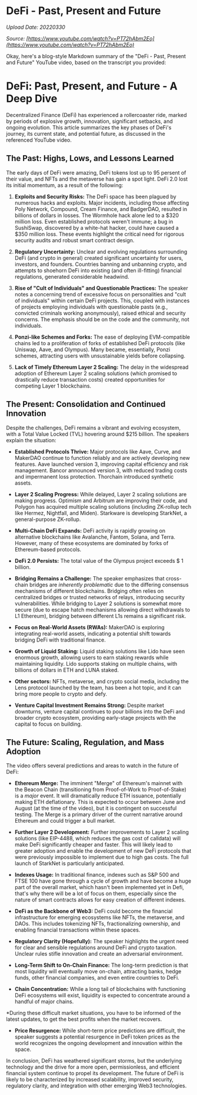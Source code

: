 # DeFi - Past, Present and Future

*Upload Date: 20220330*

*Source: [https://www.youtube.com/watch?v=PT72hAbm2Eo](https://www.youtube.com/watch?v=PT72hAbm2Eo)*

Okay, here's a blog-style Markdown summary of the "DeFi - Past, Present and Future" YouTube video, based on the transcript you provided:

# DeFi: Past, Present, and Future - A Deep Dive

Decentralized Finance (DeFi) has experienced a rollercoaster ride, marked by periods of explosive growth, innovation, significant setbacks, and ongoing evolution. This article summarizes the key phases of DeFi's journey, its current state, and potential future, as discussed in the referenced YouTube video.

## The Past: Highs, Lows, and Lessons Learned

The early days of DeFi were amazing, DeFi tokens lost up to 95 persent of their value, and NFTs and the metaverse has gain a spot light.
DeFi 2.0 lost its initial momentum, as a result of the following:

1.  **Exploits and Security Risks:** The DeFi space has been plagued by numerous hacks and exploits.  Major incidents, including those affecting Poly Network, Compound, Cream Finance, and BadgerDAO, resulted in billions of dollars in losses. The Wormhole hack alone led to a $320 million loss. Even established protocols weren't immune; a bug in SushiSwap, discovered by a white-hat hacker, could have caused a $350 million loss.  These events highlight the critical need for rigorous security audits and robust smart contract design.

2.  **Regulatory Uncertainty:**  Unclear and evolving regulations surrounding DeFi (and crypto in general) created significant uncertainty for users, investors, and founders.  Countries banning and unbanning crypto, and attempts to shoehorn DeFi into existing (and often ill-fitting) financial regulations, generated considerable headwind.

3.  **Rise of "Cult of Individuals" and Questionable Practices:** The speaker notes a concerning trend of excessive focus on personalities and "cult of individuals" within certain DeFi projects. This, coupled with instances of projects employing individuals with questionable pasts (e.g., convicted criminals working anonymously), raised ethical and security concerns.  The emphasis should be on the code and the community, not individuals.

4.  **Ponzi-like Schemes and Forks:**  The ease of deploying EVM-compatible chains led to a proliferation of forks of established DeFi protocols (like Uniswap, Aave, and Olympus). Many became, essentially, Ponzi schemes, attracting users with unsustainable yields before collapsing.

5.  **Lack of Timely Ethereum Layer 2 Scaling:**  The delay in the widespread adoption of Ethereum Layer 2 scaling solutions (which promised to drastically reduce transaction costs) created opportunities for competing Layer 1 blockchains.

## The Present: Consolidation and Continued Innovation

Despite the challenges, DeFi remains a vibrant and evolving ecosystem, with a Total Value Locked (TVL) hovering around $215 billion. The speakers explain the situation:

*   **Established Protocols Thrive:** Major protocols like Aave, Curve, and MakerDAO continue to function reliably and are actively developing new features.  Aave launched version 3, improving capital efficiency and risk management.  Bancor announced version 3, with reduced trading costs and impermanent loss protection.  Thorchain introduced synthetic assets.

*   **Layer 2 Scaling Progress:** While delayed, Layer 2 scaling solutions are making progress.  Optimism and Arbitrum are improving their code, and Polygon has acquired multiple scaling solutions (including ZK-rollup tech like Hermez, Nightfall, and Miden). Starkware is developing StarkNet, a general-purpose ZK-rollup.

*   **Multi-Chain DeFi Expands:** DeFi activity is rapidly growing on alternative blockchains like Avalanche, Fantom, Solana, and Terra. However, many of these ecosystems are dominated by forks of Ethereum-based protocols.

* **DeFi 2.0 Persists:** The total value of the Olympus project exceeds $ 1 billion.

*   **Bridging Remains a Challenge:**  The speaker emphasizes that cross-chain bridges are *inherently problematic* due to the differing consensus mechanisms of different blockchains.  Bridging often relies on centralized bridges or trusted networks of relays, introducing security vulnerabilities.  While bridging to Layer 2 solutions is somewhat more secure (due to escape hatch mechanisms allowing direct withdrawals to L1 Ethereum), bridging between different L1s remains a significant risk.

*   **Focus on Real-World Assets (RWAs):**  MakerDAO is exploring integrating real-world assets, indicating a potential shift towards bridging DeFi with traditional finance.

*   **Growth of Liquid Staking:**  Liquid staking solutions like Lido have seen enormous growth, allowing users to earn staking rewards while maintaining liquidity.  Lido supports staking on multiple chains, with billions of dollars in ETH and LUNA staked.

*  **Other sectors:** NFTs, metaverse, and crypto social media, including the Lens protocol launched by the team, has been a hot 
topic, and it can bring more people to crypto and defy.

*   **Venture Capital Investment Remains Strong:**  Despite market downturns, venture capital continues to pour billions into the DeFi and broader crypto ecosystem, providing early-stage projects with the capital to focus on building.

## The Future: Scaling, Regulation, and Mass Adoption

The video offers several predictions and areas to watch in the future of DeFi:

*   **Ethereum Merge:** The imminent "Merge" of Ethereum's mainnet with the Beacon Chain (transitioning from Proof-of-Work to Proof-of-Stake) is a *major* event.  It will dramatically reduce ETH issuance, potentially making ETH deflationary.  This is expected to occur between June and August (at the time of the video), but it is contingent on successful testing. The Merge is a primary driver of the current narrative around Ethereum and could trigger a bull market.

*   **Further Layer 2 Development:**  Further improvements to Layer 2 scaling solutions (like EIP-4488, which reduces the gas cost of calldata) will make DeFi significantly cheaper and faster.  This will likely lead to greater adoption and enable the development of new DeFi protocols that were previously impossible to implement due to high gas costs. The full launch of StarkNet is particularly anticipated.

*	**Indexes Usage:**
	In traditional finance, indexes such as S&P 500 and FTSE 100 have gone through a cycle of growth and have become a huge part of the overall market, which hasn't been implemented yet in Defi, that's why there will be a lot of focus on them, especially since the nature of smart contracts allows for easy creation of different indexes.

*   **DeFi as the Backbone of Web3:**  DeFi could become the financial infrastructure for emerging ecosystems like NFTs, the metaverse, and DAOs.  This includes tokenizing NFTs, fractionalizing ownership, and enabling financial transactions within these spaces.

*   **Regulatory Clarity (Hopefully):**  The speaker highlights the urgent need for clear and sensible regulations around DeFi and crypto taxation. Unclear rules stifle innovation and create an adversarial environment.

*   **Long-Term Shift to On-Chain Finance:**  The long-term prediction is that most liquidity will eventually move on-chain, attracting banks, hedge funds, other financial companies, and even entire countries to DeFi.

*   **Chain Concentration:**  While a long tail of blockchains with functioning DeFi ecosystems will exist, liquidity is expected to concentrate around a handful of major chains.

*During these difficult market situations, you have to be informed of the latest updates, to get the best profits when the market recovers.

*   **Price Resurgence:**  While short-term price predictions are difficult, the speaker suggests a potential resurgence in DeFi token prices as the world recognizes the ongoing development and innovation within the space.

In conclusion, DeFi has weathered significant storms, but the underlying technology and the drive for a more open, permissionless, and efficient financial system continue to propel its development. The future of DeFi is likely to be characterized by increased scalability, improved security, regulatory clarity, and integration with other emerging Web3 technologies.